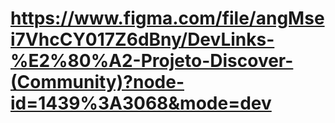 # https://www.figma.com/file/angMsei7VhcCY017Z6dBny/DevLinks-%E2%80%A2-Projeto-Discover-(Community)?node-id=1439%3A3068&mode=dev
